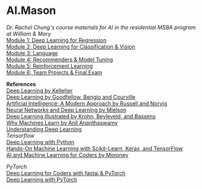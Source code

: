 # AI.Mason
*Dr. Rachel Chung's course materials for AI in the residential MSBA program at William &amp; Mary*  
[Module 1: Deep Learning for Regression](https://github.com/tingtingchung/AI.Mason/blob/main/Module%201%3A%20Deep%20Learning%20for%20Regression.md)  
[Module 2: Deep Learning for Classification & Vision](https://github.com/tingtingchung/AI.Mason/blob/main/Module%202%3A%20Deep%20Learning%20(DL)%20for%20Classification%20%26%20Vision.md)  
[Module 3: Language](https://github.com/tingtingchung/AI.Mason/blob/main/Module%203%3A%20Language.md)  
[Module 4: Recommenders & Model Tuning](https://github.com/tingtingchung/AI.Mason/blob/main/Module%204%3A%20Model%20Tuning%20%26%20Recommenders.md)  
[Module 5: Reinforcement Learning](https://github.com/tingtingchung/AI.Mason/blob/main/Module%205%3A%20Reinforcement%20Learning%20(RL).md)  
[Module 6: Team Projects & Final Exam](https://github.com/tingtingchung/AI.Mason/blob/main/Module%206%3A%20Team%20Projects%20and%20Final%20Exam.md)     

**References**  
[Deep Learning by Kelleher](https://mitpress.mit.edu/9780262537551/deep-learning/)  
[Deep Learning by Goodfellow, Bengio and Courville](https://www.deeplearningbook.org/)  
[Artificial Intelligence: A Modern Approach by Russell and Norvig](https://aima.cs.berkeley.edu/)  
[Neural Networks and Deep Learning by Mielson](http://neuralnetworksanddeeplearning.com/)  
[Deep Learning Illustrated by Krohn, Beyleveld, and Bassens](https://www.deeplearningillustrated.com/)  
[Why Machines Learn by Anil Ananthaswamy](https://www.penguinrandomhouse.com/books/677608/why-machines-learn-by-anil-ananthaswamy/)  
[Understanding Deep Learning](https://udlbook.github.io/udlbook/)  
*Tensorflow*  
[Deep Learning with Python](https://www.manning.com/books/deep-learning-with-python)  
[Hands-On Machine Learning with Scikit-Learn, Keras, and TensorFlow](https://www.oreilly.com/library/view/hands-on-machine-learning/9781492032632/)  
[AI and Machine Learning for Coders by Moroney](https://www.oreilly.com/library/view/ai-and-machine/9781492078180/)  

*PyTorch*  
[Deep Learning for Coders with fastai & PyTorch](https://course.fast.ai/Resources/book.html)  
[Deep Learning with PyTorch](https://www.manning.com/books/deep-learning-with-pytorch)  
